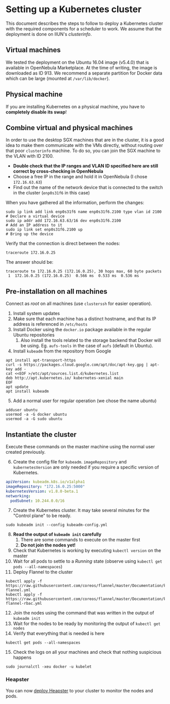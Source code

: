 # Setting up a Kubernetes cluster

This document describes the steps to follow to deploy a Kubernetes cluster with the required components for a scheduler to work.
We assume that the deployment is done on IIUN's _clusterinfo_.

## Virtual machines

We tested the deployment on the Ubuntu 16.04 image (v5.4.0) that is available in OpenNebula Marketplace. At the time of writing, the image is downloaded as ID 913.
We recommend a separate partition for Docker data which can be large (mounted at `/var/lib/docker`).

## Physical machine

If you are installing Kubernetes on a physical machine, you have to **completely disable its swap**!

## Combine virtual and physical machines

In order to use the desktop SGX machines that are in the cluster, it is a good idea to make them communicate with the VMs directly, without routing over that poor `clusterinfo` machine. To do so, you can join the SGX machine to the VLAN with ID 2100.

* **Double check that the IP ranges and VLAN ID specified here are still correct by cross-checking in OpenNebula**
* Choose a free IP in the range and hold it in OpenNebula (I chose `172.16.63.63`)
* Find out the name of the network device that is connected to the switch in the cluster (`enp0s31f6` in this case)

When you have gathered all the information, perform the changes:
```
sudo ip link add link enp0s31f6 name enp0s31f6.2100 type vlan id 2100  # Declare a virtual device
sudo ip addr add 172.16.63.63/16 dev enp0s31f6.2100                    # Add an IP address to it
sudo ip link set enp0s31f6.2100 up                                     # Bring up the device
```

Verify that the connection is direct between the nodes:
```
traceroute 172.16.0.25                               
```
The answer should be:
```
traceroute to 172.16.0.25 (172.16.0.25), 30 hops max, 60 byte packets
 1  172.16.0.25 (172.16.0.25)  0.566 ms  0.533 ms  0.536 ms
```

## Pre-installation on all machines

Connect as _root_ on all machines (use `clusterssh` for easier operation).

1. Install system updates
2. Make sure that each machine has a distinct hostname, and that its IP address is referenced in `/etc/hosts`
3. Install Docker using the `docker.io` package available in the regular Ubuntu repositories
    1. Also install the tools related to the storage backend that Docker will be using. Eg. `aufs-tools` in the case of `aufs` (default in Ubuntu).
4. Install `kubeadm` from the repository from Google
```
apt install apt-transport-https
curl -s https://packages.cloud.google.com/apt/doc/apt-key.gpg | apt-key add -
cat <<EOF >/etc/apt/sources.list.d/kubernetes.list
deb http://apt.kubernetes.io/ kubernetes-xenial main
EOF
apt update
apt install kubeadm
```
5. Add a normal user for regular operation (we chose the name _ubuntu_)
```
adduser ubuntu
usermod -a -G docker ubuntu
usermod -a -G sudo ubuntu
```

## Instantiate the cluster

Execute these commands on the master machine using the normal user created previously.

6. Create the config file for `kubeadm`. `imageRepository` and `kubernetesVersion` are only needed if you require a specific version of Kubernetes.
```yaml
apiVersion: kubeadm.k8s.io/v1alpha1
imageRepository: "172.16.0.25:5000"
kubernetesVersion: v1.8.0-beta.1
networking:
  podSubnet: 10.244.0.0/16
```
7. Create the Kubernetes cluster. It may take several minutes for the "Control plane" to be ready.
```
sudo kubeadm init --config kubeadm-config.yml
```
8. **Read the output of `kubeadm init` carefully**
    1. There are some commands to execute on the master first
    2. **Do not join the nodes yet!**
9. Check that Kubernetes is working by executing `kubectl version` on the master
10. Wait for all pods to settle to a _Running_ state (observe using `kubectl get pods --all-namespaces`)
11. Deploy Flannel to the cluster
```
kubectl apply -f https://raw.githubusercontent.com/coreos/flannel/master/Documentation/kube-flannel.yml
kubectl apply -f https://raw.githubusercontent.com/coreos/flannel/master/Documentation/kube-flannel-rbac.yml
```
12. Join the nodes using the command that was written in the output of `kubeadm init`
13. Wait for the nodes to be ready by monitoring the output of `kubectl get nodes`
14. Verify that everything that is needed is here
```
kubectl get pods --all-namespaces
```
15. Check the logs on all your machines and check that nothing suspicious happens
```
sudo journalctl -xeu docker -u kubelet
```

### Heapster

You can now [deploy Heapster](deploy-heapster.md) to your cluster to monitor the nodes and pods.
